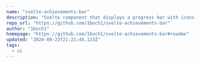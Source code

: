 ```yaml
---
name: "svelte-achievements-bar"
description: "Svelte component that displays a progress bar with icons and texts, indicating the progress of various achievements"
repo_url: "https://github.com/1boch1/svelte-achievements-bar"
author: "1boch1"
homepage: "https://github.com/1boch1/svelte-achievements-bar#readme"
updated: "2024-09-23T21:21:45.123Z"
tags: 
  - ui
---
```

